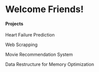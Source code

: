 # Welcome Friends!

#### Projects
Heart Failure Prediction
<p></p>

Web Scrapping
<p></p>

Movie Recommendation System
<p></p>

Data Restructure for Memory Optimization
<p></p>
<!--
**CharlesPizza/CharlesPizza** is a ✨ _special_ ✨ repository because its `README.md` (this file) appears on your GitHub profile.

Here are some ideas to get you started:

- 🔭 I’m currently working on ...
- 👯 I’m looking to collaborate on ...
- 💬 Ask me about ...
- 📫 How to reach me: ...
- ⚡ Fun fact: ...
-->
